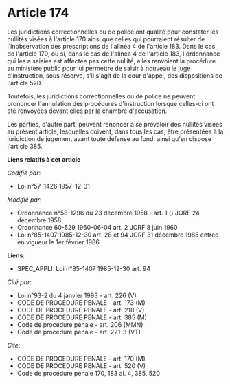 # Article 174

Les juridictions correctionnelles ou de police ont qualité pour constater les nullités visées à l'article 170 ainsi que
celles qui pourraient résulter de l'inobservation des prescriptions de l'alinéa 4 de l'article 183. Dans le cas de l'article
170, ou si, dans le cas de l'alinéa 4 de l'article 183, l'ordonnance qui les a saisies est affectée pas cette nullité, elles
renvoient la procédure au ministère public pour lui permettre de saisir à nouveau le juge d'instruction, sous réserve, s'il
s'agit de la cour d'appel, des dispositions de l'article 520.

Toutefois, les juridictions correctionnelles ou de police ne peuvent prononcer l'annulation des procédures d'instruction
lorsque celles-ci ont été renvoyées devant elles par la chambre d'accusation.

Les parties, d'autre part, peuvent renoncer à se prévaloir des nullités visées au présent article, lesquelles doivent, dans
tous les cas, être présentées à la juridiction de jugement avant toute défense au fond, ainsi qu'en dispose l'article 385.

**Liens relatifs à cet article**

_Codifié par_:

  - Loi n°57-1426 1957-12-31

_Modifié par_:

  - Ordonnance n°58-1296 du 23 décembre 1958 - art. 1 () JORF 24 décembre 1958
  - Ordonnance 60-529 1960-06-04 art. 2 JORF 8 juin 1960
  - Loi n°85-1407 1985-12-30 art. 28 et 94 JORF 31 décembre 1985 entrée en vigueur le 1er février 1986

**Liens**:

  - SPEC_APPLI: Loi n°85-1407 1985-12-30 art. 94

_Cité par_:

  - Loi n°93-2 du 4 janvier 1993 - art. 226 (V)
  - CODE DE PROCEDURE PENALE - art. 173 (M)
  - CODE DE PROCEDURE PENALE - art. 218 (V)
  - CODE DE PROCEDURE PENALE - art. 385 (M)
  - Code de procédure pénale - art. 206 (MMN)
  - Code de procédure pénale - art. 221-3 (VT)

_Cite_:

  - CODE DE PROCEDURE PENALE - art. 170 (M)
  - CODE DE PROCEDURE PENALE - art. 520 (V)
  - Code de procédure pénale 170, 183 al. 4, 385, 520
